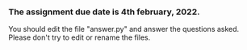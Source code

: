 ### The assignment due date is 4th february, 2022.

You should edit the file "answer.py" and answer the questions asked.
Please don't try to edit or rename the files.

